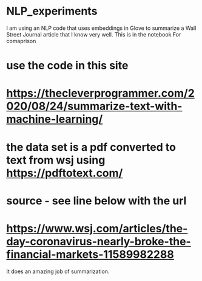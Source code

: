 # NLP_experiments

I am using an NLP code that uses embeddings in Glove to summarize a Wall Street Journal article that I know very well.
This is in the notebook 
For comaprison 

# use the code in this site
# https://thecleverprogrammer.com/2020/08/24/summarize-text-with-machine-learning/
#
# the data set is a pdf converted to text from wsj using https://pdftotext.com/
# source - see line below with the url
# https://www.wsj.com/articles/the-day-coronavirus-nearly-broke-the-financial-markets-11589982288

It does an amazing job of summarization.

